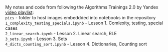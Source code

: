 My notes and code from following the Algorithms Trainings 2.0 by Yandex [video playlist](https://www.youtube.com/playlist?list=PL6Wui14DvQPySdPv5NUqV3i8sDbHkCKC5):  
`pics` - folder to host images embeddded into notebooks in the repository   
`1_complexity_testing_specials.ipynb` - Lesson 1. Comlexity, testing, special cases  
`2_linear_search.ipynb` - Lesson 2. Linear search, RLE   
`3_sets.ipynb` - Lesson 3. Sets   
`4_dicts_counting_sort.ipynb` - Lesson 4. Dictionaries, Counting sort   
